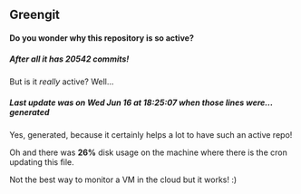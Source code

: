 ## Greengit

#### Do you wonder why this repository is so active?

##### After all it has 20542 commits!

But is it *really* active? Well...

##### Last update was on Wed Jun 16 at 18:25:07 when those lines were... generated

Yes, generated, because it certainly helps a lot to have such an active repo!

Oh and there was **26%** disk usage on the machine
where there is the cron updating this file.

Not the best way to monitor a VM in the cloud but it works! :)
